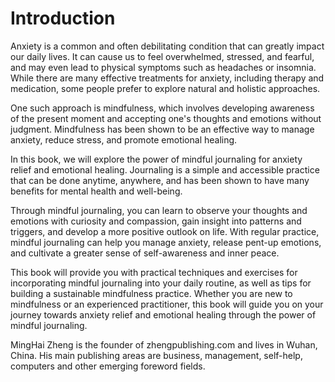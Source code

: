 # Introduction

Anxiety is a common and often debilitating condition that can greatly impact our daily lives. It can cause us to feel overwhelmed, stressed, and fearful, and may even lead to physical symptoms such as headaches or insomnia. While there are many effective treatments for anxiety, including therapy and medication, some people prefer to explore natural and holistic approaches.

One such approach is mindfulness, which involves developing awareness of the present moment and accepting one's thoughts and emotions without judgment. Mindfulness has been shown to be an effective way to manage anxiety, reduce stress, and promote emotional healing.

In this book, we will explore the power of mindful journaling for anxiety relief and emotional healing. Journaling is a simple and accessible practice that can be done anytime, anywhere, and has been shown to have many benefits for mental health and well-being.

Through mindful journaling, you can learn to observe your thoughts and emotions with curiosity and compassion, gain insight into patterns and triggers, and develop a more positive outlook on life. With regular practice, mindful journaling can help you manage anxiety, release pent-up emotions, and cultivate a greater sense of self-awareness and inner peace.

This book will provide you with practical techniques and exercises for incorporating mindful journaling into your daily routine, as well as tips for building a sustainable mindfulness practice. Whether you are new to mindfulness or an experienced practitioner, this book will guide you on your journey towards anxiety relief and emotional healing through the power of mindful journaling.

MingHai Zheng is the founder of zhengpublishing.com and lives in Wuhan, China. His main publishing areas are business, management, self-help, computers and other emerging foreword fields.
